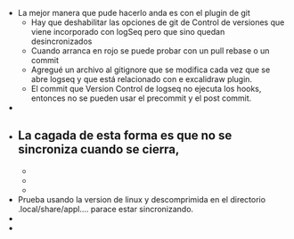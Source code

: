 - La mejor manera que pude hacerlo anda es con el plugin de git
	- Hay que deshabilitar las opciones de git de Control de versiones que viene incorporado con logSeq pero que sino quedan desincronizados
	- Cuando arranca en rojo se puede probar con un pull rebase o un commit
	- Agregué un archivo al gitignore que se modifica cada vez que se abre logseq y que está relacionado con e excalidraw plugin.
	- El commit que Version Control de logseq no ejecuta los hooks, entonces no se pueden usar el precommit y el post commit.
-
- La cagada de esta forma es que no se sincroniza cuando se cierra,
	-
	-
	-
	-
- Prueba usando la version de linux y descomprimida en el directorio .local/share/appl.... parace estar sincronizando.
-
-
